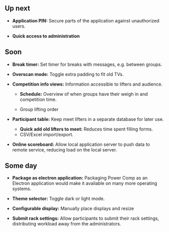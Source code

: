 ## Up next

- **Application PIN:** Secure parts of the application against unauthorized users.

- **Quick access to administration**

## Soon

- **Break timer:** Set timer for breaks with messages, e.g. between groups.

- **Overscan mode:** Toggle extra padding to fit old TVs.

- **Competition info views:** Information accessible to lifters and audience.

  - **Schedule:** Overview of when groups have their weigh in and competition time.

  - Group lifting order

- **Participant table:** Keep meet lifters in a separate database for later use.

  - **Quick add old lifters to meet:** Reduces time spent filling forms.
  - CSV/Excel import/export.

- **Online scoreboard:** Allow local application server to push data to remote service, reducing load on the local server.

## Some day

- **Package as electron application:** Packaging Power Comp as an Electron application would make it available on many more operating systems.

- **Theme selector:** Toggle dark or light mode.

- **Configurable display:** Manually place displays and resize

- **Submit rack settings:** Allow participants to submit their rack settings, distributing workload away from the administrators.
